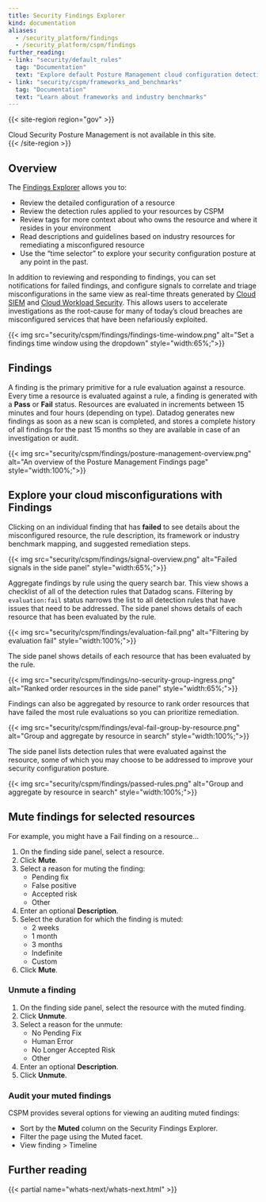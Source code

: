 ```yaml
---
title: Security Findings Explorer
kind: documentation
aliases:
  - /security_platform/findings
  - /security_platform/cspm/findings
further_reading:
- link: "security/default_rules"
  tag: "Documentation"
  text: "Explore default Posture Management cloud configuration detection rules"
- link: "security/cspm/frameworks_and_benchmarks"
  tag: "Documentation"
  text: "Learn about frameworks and industry benchmarks"
---
```


{{< site-region region="gov" >}}
<div class="alert alert-warning">
Cloud Security Posture Management is not available in this site.
</div>
{{< /site-region >}}

## Overview

The [Findings Explorer][1] allows you to:

- Review the detailed configuration of a resource
- Review the detection rules applied to your resources by CSPM
- Review tags for more context about who owns the resource and where it resides in your environment
- Read descriptions and guidelines based on industry resources for remediating a misconfigured resource
- Use the “time selector” to explore your security configuration posture at any point in the past.

In addition to reviewing and responding to findings, you can set notifications for failed findings, and configure signals to correlate and triage misconfigurations in the same view as real-time threats generated by [Cloud SIEM][2] and [Cloud Workload Security][3]. This allows users to accelerate investigations as the root-cause for many of today’s cloud breaches are misconfigured services that have been nefariously exploited.

{{< img src="security/cspm/findings/findings-time-window.png" alt="Set a findings time window using the dropdown" style="width:65%;">}}

## Findings

A finding is the primary primitive for a rule evaluation against a resource. Every time a resource is evaluated against a rule, a finding is generated with a **Pass** or **Fail** status. Resources are evaluated in increments between 15 minutes and four hours (depending on type). Datadog generates new findings as soon as a new scan is completed, and stores a complete history of all findings for the past 15 months so they are available in case of an investigation or audit.

{{< img src="security/cspm/findings/posture-management-overview.png" alt="An overview of the Posture Management Findings page" style="width:100%;">}}

## Explore your cloud misconfigurations with Findings

Clicking on an individual finding that has **failed** to see details about the misconfigured resource, the rule description, its framework or industry benchmark mapping, and suggested remediation steps.

{{< img src="security/cspm/findings/signal-overview.png" alt="Failed signals in the side panel" style="width:65%;">}}

Aggregate findings by rule using the query search bar. This view shows a checklist of all of the detection rules that Datadog scans. Filtering by `evaluation:fail` status narrows the list to all detection rules that have issues that need to be addressed. The side panel shows details of each resource that has been evaluated by the rule.

{{< img src="security/cspm/findings/evaluation-fail.png" alt="Filtering by evaluation fail" style="width:100%;">}}

The side panel shows details of each resource that has been evaluated by the rule.

{{< img src="security/cspm/findings/no-security-group-ingress.png" alt="Ranked order resources in the side panel" style="width:65%;">}}

Findings can also be aggregated by resource to rank order resources that have failed the most rule evaluations so you can prioritize remediation.

{{< img src="security/cspm/findings/eval-fail-group-by-resource.png" alt="Group and aggregate by resource in search" style="width:100%;">}}

The side panel lists detection rules that were evaluated against the resource, some of which you may choose to be addressed to improve your security configuration posture.

{{< img src="security/cspm/findings/passed-rules.png" alt="Group and aggregate by resource in search" style="width:100%;">}}

## Mute findings for selected resources

For example, you might have a Fail finding on a resource...



1. On the finding side panel, select a resource.
2. Click **Mute**.
3. Select a reason for muting the finding:
    - Pending fix
    - False positive
    - Accepted risk
    - Other
4. Enter an optional **Description**.
5. Select the duration for which the finding is muted:
    - 2 weeks
    - 1 month
    - 3 months
    - Indefinite
    - Custom
6. Click **Mute**.

### Unmute a finding

1. On the finding side panel, select the resource with the muted finding.
2. Click **Unmute**.
3. Select a reason for the unmute:
    - No Pending Fix
    - Human Error
    - No Longer Accepted Risk
    - Other
4. Enter an optional **Description**.
5. Click **Unmute**.

### Audit your muted findings

CSPM provides several options for viewing an auditing muted findings:

- Sort by the **Muted** column on the Security Findings Explorer.
- Filter the page using the Muted facet.
- View finding > Timeline

## Further reading

{{< partial name="whats-next/whats-next.html" >}}

[1]: https://app.datadoghq.com/security/compliance?time=now
[2]: /security/cloud_siem/
[3]: /security/cloud_workload_security/